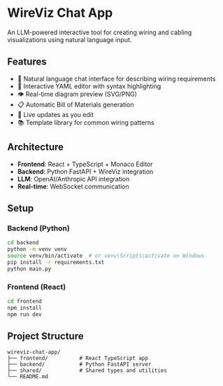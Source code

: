# WireViz Chat App

An LLM-powered interactive tool for creating wiring and cabling visualizations using natural language input.

## Features

- 🤖 Natural language chat interface for describing wiring requirements
- 📝 Interactive YAML editor with syntax highlighting
- 👁️ Real-time diagram preview (SVG/PNG)
- 📋 Automatic Bill of Materials generation
- 🔄 Live updates as you edit
- 📚 Template library for common wiring patterns

## Architecture

- **Frontend**: React + TypeScript + Monaco Editor
- **Backend**: Python FastAPI + WireViz integration
- **LLM**: OpenAI/Anthropic API integration
- **Real-time**: WebSocket communication

## Setup

### Backend (Python)
```bash
cd backend
python -m venv venv
source venv/bin/activate  # or venv\Scripts\activate on Windows
pip install -r requirements.txt
python main.py
```

### Frontend (React)
```bash
cd frontend
npm install
npm run dev
```

## Project Structure

```
wireviz-chat-app/
├── frontend/          # React TypeScript app
├── backend/           # Python FastAPI server
├── shared/            # Shared types and utilities
└── README.md
```